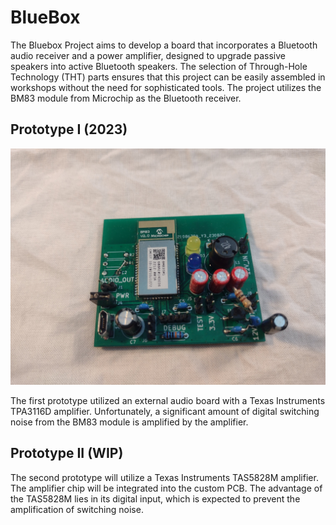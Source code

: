 # BlueBox
The Bluebox Project aims to develop a board that incorporates a Bluetooth audio receiver and a power amplifier, designed to upgrade passive speakers into active Bluetooth speakers. The selection of Through-Hole Technology (THT) parts ensures that this project can be easily assembled in workshops without the need for sophisticated tools. The project utilizes the BM83 module from Microchip as the Bluetooth receiver.

## Prototype I (2023)
<img src="img/prototype_I.jpg">

The first prototype utilized an external audio board with a Texas Instruments TPA3116D amplifier. Unfortunately, a significant amount of digital switching noise from the BM83 module is amplified by the amplifier.

## Prototype II (WIP)
The second prototype will utilize a Texas Instruments TAS5828M amplifier. The amplifier chip will be integrated into the custom PCB. The advantage of the TAS5828M lies in its digital input, which is expected to prevent the amplification of switching noise.